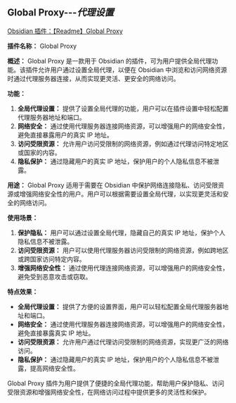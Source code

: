 ## Global Proxy---*代理设置*

[Obsidian 插件：【Readme】Global Proxy](https://pkmer.cn/Pkmer-Docs/10-obsidian/obsidian%E7%A4%BE%E5%8C%BA%E6%8F%92%E4%BB%B6/readme/global-proxy_readme/)


**插件名称：** Global Proxy

**概述：** Global Proxy 是一款用于 Obsidian 的插件，可为用户提供全局代理功能。该插件允许用户通过设置全局代理，以便在 Obsidian 中浏览和访问网络资源时通过代理服务器连接，从而实现更灵活、更安全的网络访问。

**功能：**

1. **全局代理设置：** 提供了设置全局代理的功能，用户可以在插件设置中轻松配置代理服务器地址和端口。
2. **网络安全：** 通过使用代理服务器连接网络资源，可以增强用户的网络安全性，避免直接暴露用户的真实 IP 地址。
3. **访问受限资源：** 允许用户访问受限制的网络资源，例如通过代理访问特定地区或国家的内容。
4. **隐私保护：** 通过隐藏用户的真实 IP 地址，保护用户的个人隐私信息不被泄露。

**用途：** Global Proxy 适用于需要在 Obsidian 中保护网络连接隐私、访问受限资源或增强网络安全性的用户。用户可以根据需要设置全局代理，以实现更灵活和安全的网络访问。

**使用场景：**

1. **保护隐私：** 用户可以通过设置全局代理，隐藏自己的真实 IP 地址，保护个人隐私信息不被泄露。
2. **访问受限资源：** 用户可以使用代理服务器访问受限制的网络资源，例如跨地区或跨国家访问特定内容。
3. **增强网络安全性：** 通过使用代理连接网络资源，可以增强用户的网络安全性，避免受到恶意攻击或窃取。

**特点效果：**

- **全局代理设置：** 提供了方便的设置界面，用户可以轻松配置全局代理服务器地址和端口。
- **网络安全：** 通过使用代理服务器连接网络资源，可以增强用户的网络安全性，避免直接暴露真实 IP 地址。
- **访问受限资源：** 允许用户通过代理访问受限制的网络资源，实现更广泛的网络访问。
- **隐私保护：** 通过隐藏用户的真实 IP 地址，保护用户的个人隐私信息不被泄露，提高网络安全性。

Global Proxy 插件为用户提供了便捷的全局代理功能，帮助用户保护隐私、访问受限资源和增强网络安全性，在网络访问过程中提供更多的灵活性和保护。